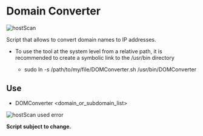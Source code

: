 # **Domain Converter**


![hostScan](./img/hostsn2.png)

Script that allows to convert domain names to IP addresses.

* To use the tool at the system level from a relative path, it is recommended to create a symbolic link to the /usr/bin directory

    + sudo ln -s /path/to/my/file/DOMConverter.sh /usr/bin/DOMConverter


## Use

- DOMConverter <domain_or_subdomain_list>

![hostScan used error](./img/hostscan1.png)


**Script subject to change.**
